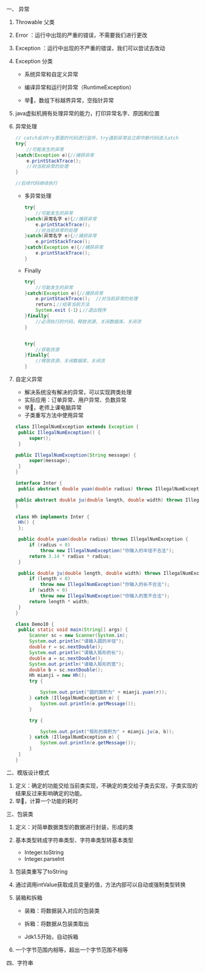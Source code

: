 一、 异常

1. Throwable 父类

2. Error ：运行中出现的严重的错误，不需要我们进行更改

3. Exception ：运行中出现的不严重的错误，我们可以尝试去改动

4. Exception 分类

   * 系统异常和自定义异常

   * 编译异常和运行时异常（RuntimeException）
   * 举🌰，数组下标越界异常，空指针异常

5. java虚拟机拥有处理异常的能力，打印异常名字、原因和位置

6. 异常处理

   ```java
   // catch会对try里面的代码进行监听，try遇到异常会立即中断代码进入atch
   try{
       //可能发生的异常
   }catch(Exception e){//捕获异常
       e.printStackTrace();
       //对当前异常的处理
   }
   
   //后续代码继续执行
   ```

   * 多异常处理

     ```java
     try{
         //可能发生的异常
     }catch(异常名字 e){//捕获异常
         e.printStackTrace(); 
         //对当前异常的处理
     }catch(异常名字 e){//捕获异常
         e.printStackTrace();
     }catch(Exception e){//捕获异常
         e.printStackTrace();
     }
     ```

   * Finally

     ```java
     try{
         //可能发生的异常
     }catch(Exception e){//捕获异常
         e.printStackTrace();  //对当前异常的处理
         return；//结束当前方法
         System.exit（-1）；//退出程序
     }finally{
         //必须执行的代码，释放资源，关闭数据库，关闭流
     }
     
     
     try{
         //获取资源
     }finally{
         //释放资源，关闭数据库，关闭流
     }
     ```

7. 自定义异常
   * 解决系统没有解决的异常，可以实现跨类处理
   * 实际应用：订单异常、用户异常、负数异常
   * 举🌰，老师上课电脑异常
   * 子类重写方法中使用异常   

   ```java
   class IllegalNumException extends Exception {
   	public IllegalNumException() {
   		super();
   	}
   
   public IllegalNumException(String message) {
   		super(message);
   	}
   }
   
   interface Inter {
   	public abstract double yuan(double radius) throws IllegalNumException;
   
   public abstract double ju(double length, double width) throws IllegalNumException;
   }
   
   class Hh implements Inter {
   	Hh() {
   	};
   
   	public double yuan(double radius) throws IllegalNumException {
   		if (radius < 0)
   			throw new IllegalNumException("你输入的半径不合法");
   		return 3.14 * radius * radius;
   	}
   
   	public double ju(double length, double width) throws IllegalNumException {
   		if (length < 0)
   			throw new IllegalNumException("你输入的长不合法");
   		if (width < 0)
   			throw new IllegalNumException("你输入的宽不合法");
   		return length * width;
   	}
   }
   
   class Demo10 {
   	public static void main(String[] args) {
   		Scanner sc = new Scanner(System.in);
   		System.out.println("请输入圆的半径");
   		double r = sc.nextDouble();
   		System.out.println("请输入矩形的长");
   		double a = sc.nextDouble();
   		System.out.println("请输入矩形的宽");
   		double b = sc.nextDouble();
   		Hh mianji = new Hh();
   		try {
   
   			System.out.print("圆的面积为" + mianji.yuan(r));
   		} catch (IllegalNumException e) {
   			System.out.println(e.getMessage());
   		}
   
   		try {
   
   			System.out.print("矩形的面积为" + mianji.ju(a, b));
   		} catch (IllegalNumException e) {
   			System.out.println(e.getMessage());
   		}
   	}
   }
   ```

   



二、模版设计模式

1. 定义：确定的功能交给当前类实现，不确定的类交给子类去实现，子类实现的结果反过来影响确定的功能。
2. 举🌰，计算一个功能的耗时



三、包装类

1. 定义：对简单数据类型的数据进行封装，形成的类

2. 基本类型转成字符串类型、字符串类型转基本类型

   * Integer.toString
   * Integer.parseInt

3. 包装类重写了toString

4. 通过调用intValue获取成员变量的值，方法内部可以自动或强制类型转换

5. 装箱和拆箱

   * 装箱：将数据装入对应的包装类

   * 拆箱：将数据从包装类取出

   * Jdk1.5开始，自动拆箱

6. 一个字节范围内相等，超出一个字节范围不相等



四、字符串